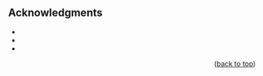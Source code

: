 
<!-- ACKNOWLEDGMENTS -->
## Acknowledgments

* []()
* []()
* []()

<p align="right">(<a href="#top">back to top</a>)</p>

